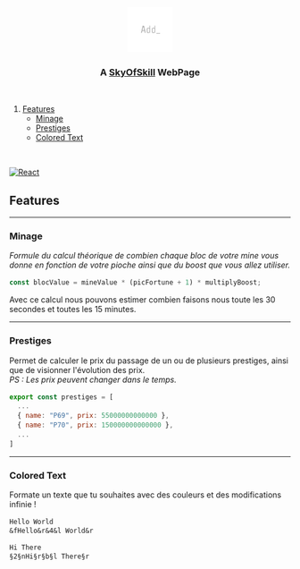 <div align="center">
  <img src="src/assets/logo.png" alt="Logo" width="80" height="80">
  <h3 align="center">A <u>SkyOfSkill</u> WebPage</h3>
</div>

<br />

<ol>
  <li>
    <a href="#features">Features</a>
    <ul>
      <li><a href="#minage">Minage</a></li>
      <li><a href="#prestige">Prestiges</a></li>
      <li><a href="#colored-text">Colored Text</a></li>
    </ul>
  </li>
</ol>

<br />

[![React][React.js]][React-url]

## Features

---

### Minage

_Formule du calcul théorique de combien chaque bloc de votre mine vous donne en fonction de votre pioche ainsi que du boost que vous allez utiliser._

```js
const blocValue = mineValue * (picFortune + 1) * multiplyBoost;
```

Avec ce calcul nous pouvons estimer combien faisons nous toute les 30 secondes et toutes les 15 minutes.

---

### Prestiges

Permet de calculer le prix du passage de un ou de plusieurs prestiges, ainsi que de visionner l'évolution des prix.
<br />
_PS : Les prix peuvent changer dans le temps._

```js
export const prestiges = [
  ...
  { name: "P69", prix: 55000000000000 },
  { name: "P70", prix: 150000000000000 },
  ...
]
```

---

### Colored Text

Formate un texte que tu souhaites avec des couleurs et des modifications infinie !

```
Hello World
&fHello&r&4&l World&r
```
```
Hi There
§2§nHi§r§b§l There§r
```

[React.js]: https://img.shields.io/badge/React-20232A?style=for-the-badge&logo=react&logoColor=61DAFB
[React-url]: https://reactjs.org/
